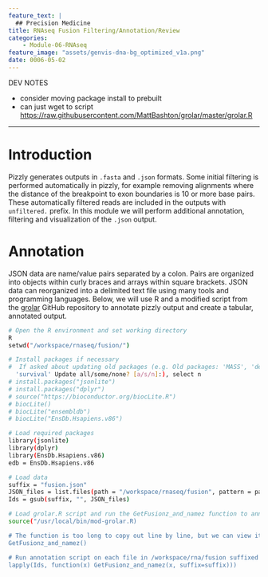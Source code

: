 ```yaml
---
feature_text: |
  ## Precision Medicine
title: RNAseq Fusion Filtering/Annotation/Review
categories:
    - Module-06-RNAseq
feature_image: "assets/genvis-dna-bg_optimized_v1a.png"
date: 0006-05-02
---
```


DEV NOTES
- consider moving package install to prebuilt
- can just wget to script https://raw.githubusercontent.com/MattBashton/grolar/master/grolar.R

---

# Introduction
Pizzly generates outputs in `.fasta` and `.json` formats. Some initial filtering is performed automatically in pizzly, for example removing alignments where the distance of the breakpoint to exon boundaries is 10 or more base pairs. These automatically filtered reads are included in the outputs with `unfiltered.` prefix. In this module we will perform additional annotation, filtering and visualization of the `.json` output.

# Annotation
JSON data are name/value pairs separated by a colon. Pairs are organized into objects within curly braces and arrays within square brackets. JSON data can reorganized into a delimited text file using many tools and programming languages. Below, we will use R and a modified script from the [grolar](https://github.com/MattBashton/grolar/blob/master/grolar.R) GitHub repository to annotate pizzly output and create a tabular, annotated output. 

```bash
# Open the R environment and set working directory 
R
setwd("/workspace/rnaseq/fusion/")

# Install packages if necessary
#  If asked about updating old packages (e.g. Old packages: 'MASS', 'devtools', 'foreign', 'ggplot2', 'mgcv', 'rlang',
  'survival' Update all/some/none? [a/s/n]:), select n
# install.packages("jsonlite")
# install.packages("dplyr")
# source("https://bioconductor.org/biocLite.R")
# biocLite()
# biocLite("ensembldb")
# biocLite("EnsDb.Hsapiens.v86")

# Load required packages
library(jsonlite)
library(dplyr)
library(EnsDb.Hsapiens.v86)
edb = EnsDb.Hsapiens.v86

# Load data
suffix = "fusion.json"
JSON_files = list.files(path = "/workspace/rnaseq/fusion", pattern = paste0("*",suffix))
Ids = gsub(suffix, "", JSON_files)

# Load grolar.R script and run the GetFusionz_and_namez function to annotate
source("/usr/local/bin/mod-grolar.R)

# The function is too long to copy out line by line, but we can view it by calling it without variables
GetFusionz_and_namez()

# Run annotation script on each file in /workspace/rna/fusion suffixed with fusion.json
lapply(Ids, function(x) GetFusionz_and_namez(x, suffix=suffix)))
```